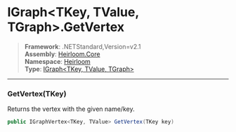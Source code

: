 # IGraph\<TKey, TValue, TGraph>.GetVertex

> **Framework**: .NETStandard,Version=v2.1  
> **Assembly**: [Heirloom.Core][0]  
> **Namespace**: [Heirloom][0]  
> **Type**: [IGraph\<TKey, TValue, TGraph>][1]  

--------------------------------------------------------------------------------

### GetVertex(TKey)

Returns the vertex with the given name/key.

```cs
public IGraphVertex<TKey, TValue> GetVertex(TKey key)
```

[0]: ..\Heirloom.Core.md
[1]: Heirloom.IGraph[TKey,TValue,TGraph].md
